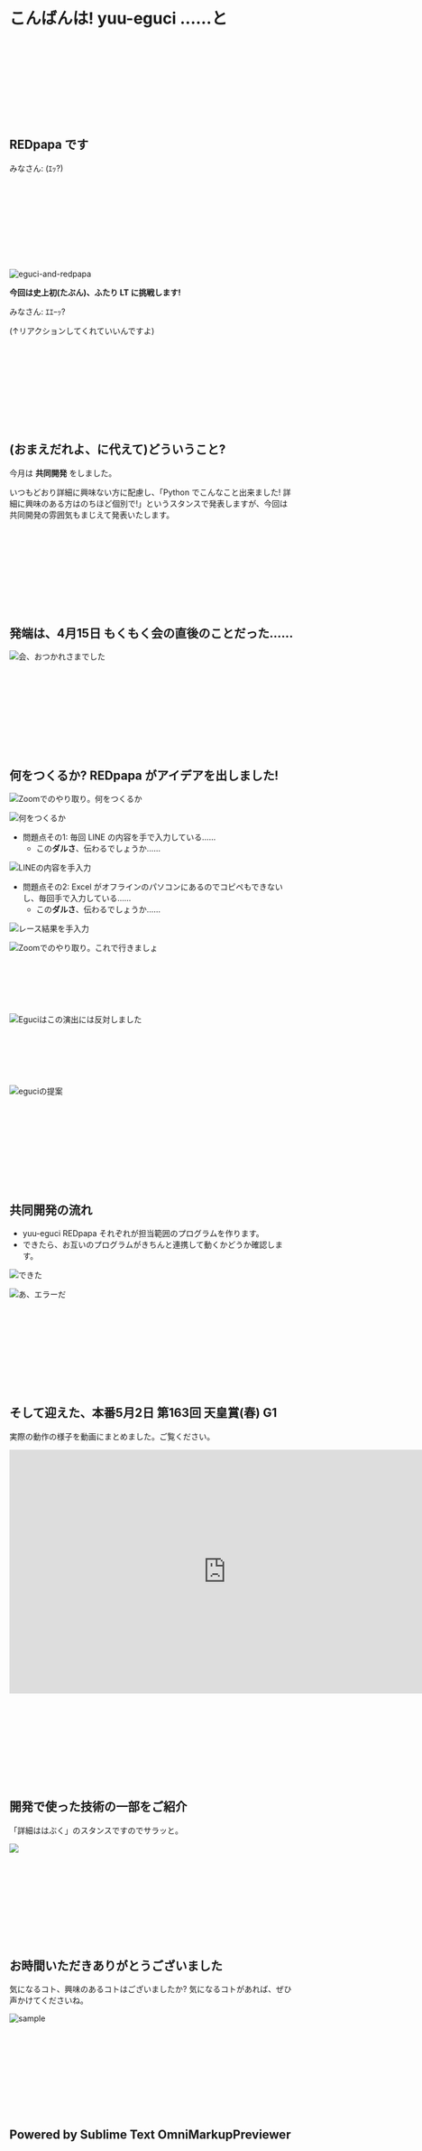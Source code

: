 こんばんは! yuu-eguci ……と
===

&nbsp;

&nbsp;

&nbsp;

&nbsp;

&nbsp;

## REDpapa です

みなさん: (ｴｯ?)

&nbsp;

&nbsp;

&nbsp;

&nbsp;

&nbsp;

![eguci-and-redpapa](https://user-images.githubusercontent.com/28250432/116212415-c4d65c80-a77f-11eb-9288-a1b7fa84fdcb.png)

**今回は史上初(たぶん)、ふたり LT に挑戦します!**

みなさん: ｴｴｰｯ?

(↑リアクションしてくれていいんですよ)

&nbsp;

&nbsp;

&nbsp;

&nbsp;

&nbsp;

## (おまえだれよ、に代えて)どういうこと?

今月は **共同開発** をしました。

いつもどおり詳細に興味ない方に配慮し、「Python でこんなこと出来ました! 詳細に興味のある方はのちほど個別で!」というスタンスで発表しますが、今回は共同開発の雰囲気もまじえて発表いたします。

&nbsp;

&nbsp;

&nbsp;

&nbsp;

&nbsp;

## 発端は、4月15日 もくもく会の直後のことだった……

![会、おつかれさまでした](https://user-images.githubusercontent.com/28250432/116836587-0775ba00-ac02-11eb-8247-61c64fe5bbcf.png)

&nbsp;

&nbsp;

&nbsp;

&nbsp;

&nbsp;

## 何をつくるか? REDpapa がアイデアを出しました!

![Zoomでのやり取り。何をつくるか](https://user-images.githubusercontent.com/28250432/116837175-460c7400-ac04-11eb-9432-afbeafdf0a23.png)

![何をつくるか](https://user-images.githubusercontent.com/28250432/116865230-33b22a80-ac44-11eb-85f6-1b3b81da0fcf.png)

- 問題点その1: 毎回 LINE の内容を手で入力している……
    - この**ダルさ**、伝わるでしょうか……

![LINEの内容を手入力](https://user-images.githubusercontent.com/28250432/116865147-05cce600-ac44-11eb-84fc-1c8c185c8c44.png)

- 問題点その2: Excel がオフラインのパソコンにあるのでコピペもできないし、毎回手で入力している……
    - この**ダルさ**、伝わるでしょうか……

![レース結果を手入力](https://user-images.githubusercontent.com/28250432/116865149-06657c80-ac44-11eb-9a95-7323700b9cd2.png)

![Zoomでのやり取り。これで行きましょ](https://user-images.githubusercontent.com/28250432/116845568-233c8880-ac21-11eb-8d07-665c364abf72.png)

&nbsp;

&nbsp;

&nbsp;

![Eguciはこの演出には反対しました](https://user-images.githubusercontent.com/28250432/116837819-e95e8880-ac06-11eb-98bb-f71423289d45.png)

&nbsp;

&nbsp;

&nbsp;

![eguciの提案](https://user-images.githubusercontent.com/28250432/116838504-933f1480-ac09-11eb-8cb7-5b9a1928ea39.png)

&nbsp;

&nbsp;

&nbsp;

&nbsp;

&nbsp;

## 共同開発の流れ

- yuu-eguci REDpapa それぞれが担当範囲のプログラムを作ります。
- できたら、お互いのプログラムがきちんと連携して動くかどうか確認します。

![できた](https://user-images.githubusercontent.com/28250432/116838811-bcac7000-ac0a-11eb-99bb-78ca47e964c5.png)

![あ、エラーだ](https://user-images.githubusercontent.com/28250432/116840069-88877e00-ac0f-11eb-8f73-1b0a0e7523d4.png)

&nbsp;

&nbsp;

&nbsp;

&nbsp;

&nbsp;

## そして迎えた、本番5月2日 第163回 天皇賞(春) G1

実際の動作の様子を動画にまとめました。ご覧ください。

<iframe width="768" height="432" src="https://www.youtube.com/embed/pzpBrhTg_ds?controls=0" title="YouTube video player" frameborder="0" allow="accelerometer; autoplay; clipboard-write; encrypted-media; gyroscope; picture-in-picture" allowfullscreen></iframe>

&nbsp;

&nbsp;

&nbsp;

&nbsp;

&nbsp;

## 開発で使った技術の一部をご紹介

「詳細ははぶく」のスタンスですのでサラッと。

![](https://user-images.githubusercontent.com/28250432/116844835-3c443a00-ac1f-11eb-8ff3-ebaa894f1aea.png)

&nbsp;

&nbsp;

&nbsp;

&nbsp;

&nbsp;

## お時間いただきありがとうございました

気になるコト、興味のあるコトはございましたか? 気になるコトがあれば、ぜひ声かけてくださいね。

![sample](https://user-images.githubusercontent.com/28250432/116212415-c4d65c80-a77f-11eb-9288-a1b7fa84fdcb.png)

&nbsp;

&nbsp;

&nbsp;

&nbsp;

&nbsp;

## Powered by Sublime Text OmniMarkupPreviewer

&nbsp;

&nbsp;

&nbsp;

&nbsp;

&nbsp;

![](img5.png)
